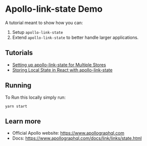 # Apollo-link-state Demo
A tutorial meant to show how you can:
1. Setup `apollo-link-state`
1. Extend `apollo-link-state` to better handle larger applications.

## Tutorials
- [Setting up apollo-link-state for Multiple Stores](https://hackernoon.com/setting-up-apollo-link-state-for-multiple-stores-4cf54fdb1e00)
- [Storing Local State in React with apollo-link-state
](https://hackernoon.com/storing-local-state-in-react-with-apollo-link-state-738f6ca45569)

## Running
To Run this locally simply run:
```
yarn start
```

## Learn more

  * Official Apollo website: https://www.apollographql.com
  * Docs: https://www.apollographql.com/docs/link/links/state.html
